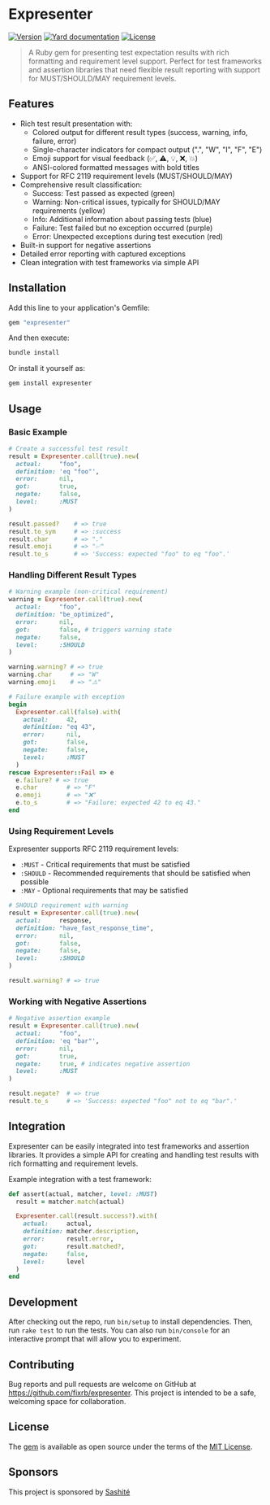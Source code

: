 # Expresenter

[![Version](https://img.shields.io/github/v/tag/fixrb/expresenter?label=Version&logo=github)](https://github.com/fixrb/expresenter/tags)
[![Yard documentation](https://img.shields.io/badge/Yard-documentation-blue.svg?logo=github)](https://rubydoc.info/github/fixrb/expresenter/main)
[![License](https://img.shields.io/github/license/fixrb/expresenter?label=License&logo=github)](https://github.com/fixrb/expresenter/raw/main/LICENSE.md)

> A Ruby gem for presenting test expectation results with rich formatting and requirement level support. Perfect for test frameworks and assertion libraries that need flexible result reporting with support for MUST/SHOULD/MAY requirement levels.

## Features

- Rich test result presentation with:
  - Colored output for different result types (success, warning, info, failure, error)
  - Single-character indicators for compact output (".", "W", "I", "F", "E")
  - Emoji support for visual feedback (✅, ⚠️, 💡, ❌, 💥)
  - ANSI-colored formatted messages with bold titles
- Support for RFC 2119 requirement levels (MUST/SHOULD/MAY)
- Comprehensive result classification:
  - Success: Test passed as expected (green)
  - Warning: Non-critical issues, typically for SHOULD/MAY requirements (yellow)
  - Info: Additional information about passing tests (blue)
  - Failure: Test failed but no exception occurred (purple)
  - Error: Unexpected exceptions during test execution (red)
- Built-in support for negative assertions
- Detailed error reporting with captured exceptions
- Clean integration with test frameworks via simple API

## Installation

Add this line to your application's Gemfile:

```ruby
gem "expresenter"
```

And then execute:

```sh
bundle install
```

Or install it yourself as:

```sh
gem install expresenter
```

## Usage

### Basic Example

```ruby
# Create a successful test result
result = Expresenter.call(true).new(
  actual:     "foo",
  definition: 'eq "foo"',
  error:      nil,
  got:        true,
  negate:     false,
  level:      :MUST
)

result.passed?    # => true
result.to_sym     # => :success
result.char       # => "."
result.emoji      # => "✅"
result.to_s       # => 'Success: expected "foo" to eq "foo".'
```

### Handling Different Result Types

```ruby
# Warning example (non-critical requirement)
warning = Expresenter.call(true).new(
  actual:     "foo",
  definition: "be_optimized",
  error:      nil,
  got:        false, # triggers warning state
  negate:     false,
  level:      :SHOULD
)

warning.warning? # => true
warning.char     # => "W"
warning.emoji    # => "⚠️"

# Failure example with exception
begin
  Expresenter.call(false).with(
    actual:     42,
    definition: "eq 43",
    error:      nil,
    got:        false,
    negate:     false,
    level:      :MUST
  )
rescue Expresenter::Fail => e
  e.failure? # => true
  e.char        # => "F"
  e.emoji       # => "❌"
  e.to_s        # => "Failure: expected 42 to eq 43."
end
```

### Using Requirement Levels

Expresenter supports RFC 2119 requirement levels:

- `:MUST` - Critical requirements that must be satisfied
- `:SHOULD` - Recommended requirements that should be satisfied when possible
- `:MAY` - Optional requirements that may be satisfied

```ruby
# SHOULD requirement with warning
result = Expresenter.call(true).new(
  actual:     response,
  definition: "have_fast_response_time",
  error:      nil,
  got:        false,
  negate:     false,
  level:      :SHOULD
)

result.warning? # => true
```

### Working with Negative Assertions

```ruby
# Negative assertion example
result = Expresenter.call(true).new(
  actual:     "foo",
  definition: 'eq "bar"',
  error:      nil,
  got:        true,
  negate:     true, # indicates negative assertion
  level:      :MUST
)

result.negate?  # => true
result.to_s     # => 'Success: expected "foo" not to eq "bar".'
```

## Integration

Expresenter can be easily integrated into test frameworks and assertion libraries. It provides a simple API for creating and handling test results with rich formatting and requirement levels.

Example integration with a test framework:

```ruby
def assert(actual, matcher, level: :MUST)
  result = matcher.match(actual)

  Expresenter.call(result.success?).with(
    actual:     actual,
    definition: matcher.description,
    error:      result.error,
    got:        result.matched?,
    negate:     false,
    level:      level
  )
end
```

## Development

After checking out the repo, run `bin/setup` to install dependencies. Then, run `rake test` to run the tests. You can also run `bin/console` for an interactive prompt that will allow you to experiment.

## Contributing

Bug reports and pull requests are welcome on GitHub at https://github.com/fixrb/expresenter. This project is intended to be a safe, welcoming space for collaboration.

## License

The [gem](https://rubygems.org/gems/expresenter) is available as open source under the terms of the [MIT License](https://github.com/fixrb/expresenter/raw/main/LICENSE.md).

## Sponsors

This project is sponsored by [Sashité](https://sashite.com/)
